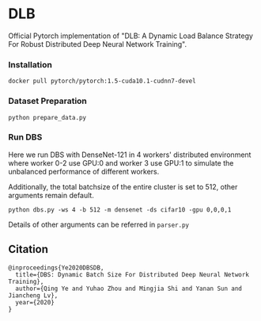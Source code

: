 # DLB

Official Pytorch implementation of "DLB: A Dynamic Load Balance Strategy For Robust Distributed Deep Neural Network Training".

### Installation
```
docker pull pytorch/pytorch:1.5-cuda10.1-cudnn7-devel
```

### Dataset Preparation
```
python prepare_data.py
```

### Run DBS
Here we run DBS with DenseNet-121 in 4 workers' distributed environment where worker 0-2 use GPU:0 and worker 3 use GPU:1 to simulate the unbalanced performance of different workers.

Additionally, the total batchsize of the entire cluster is set to 512, other arguments remain default.

```
python dbs.py -ws 4 -b 512 -m densenet -ds cifar10 -gpu 0,0,0,1
```

Details of other arguments can be referred in `parser.py`

## Citation
```
@inproceedings{Ye2020DBSDB,
  title={DBS: Dynamic Batch Size For Distributed Deep Neural Network Training},
  author={Qing Ye and Yuhao Zhou and Mingjia Shi and Yanan Sun and Jiancheng Lv},
  year={2020}
}
```
